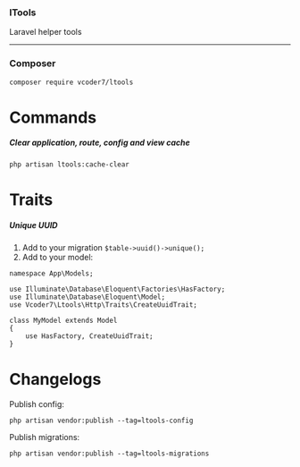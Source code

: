 ### lTools
Laravel helper tools
***
### Composer
```
composer require vcoder7/ltools
```

# Commands
##### Clear application, route, config and view cache

```
php artisan ltools:cache-clear
```

# Traits
##### Unique UUID

1. Add to your migration ```$table->uuid()->unique();```
2. Add to your model:

```
namespace App\Models;

use Illuminate\Database\Eloquent\Factories\HasFactory;
use Illuminate\Database\Eloquent\Model;
use Vcoder7\Ltools\Http\Traits\CreateUuidTrait;

class MyModel extends Model
{
    use HasFactory, CreateUuidTrait;
}
```

# Changelogs
Publish config:
```
php artisan vendor:publish --tag=ltools-config
```

Publish migrations:
```
php artisan vendor:publish --tag=ltools-migrations
```
